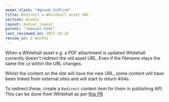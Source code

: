 ```yaml
---
owner_slack: "#govuk-2ndline"
title: Redirect a Whitehall asset URL
section: Assets
layout: manual_layout
parent: "/manual.html"
last_reviewed_on: 2017-10-25
review_in: 6 months
---
```


When a Whitehall asset e.g. a PDF attachment is updated Whitehall currently doesn't
redirect the old asset URL. Even if the filename stays the same the `id` within the URL
changes.

Whilst the content on the site will have the new URL, some content will have
been linked from external sites and will start to return 404s.

To redirect these, create a `Redirect` content item for them in publishing API. 
This can be done from Whitehall as per [this PR](https://github.com/alphagov/whitehall/pull/3505)

